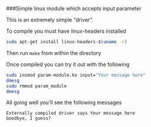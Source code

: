 ###Simple linux module which accepts input parameter

This is an extremely simple "driver". 


To compile you must have linux-headers installed
```bash
sudo apt-get install linux-headers-$(uname -r)
```
Then run `make` from within the directory


Once compiled you can try it out with the following
```bash
sudo insmod param-module.ko input="Your message here"
dmesg
sudo rmmod param_module
dmesg
```
All going well you'll see the following messages
```
Externally compiled driver says Your message here
Goodbye, I guess?
```
